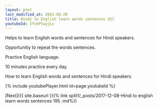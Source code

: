 ```yaml
---
layout: post
last_modified_at: 2021-03-29
title: Hindi to English learn words sentences 327 
youtubeId: IfckPlwyjLs
---
```

 
 
Helps to learn English words and sentences for Hindi speakers.

Opportunitiy to repeat the words sentences. 

Practice English language. 
 
10 minutes practice every day. 
 
How to learn English words and sentences for Hindi speakers 
 
{% include youtubePlayer.html id=page.youtubeId %}
 
 
[Next]({{ site.baseurl }}{% link  split1/_posts/2017-12-08-Hindi to english learn words sentences 195 .md%})
 
